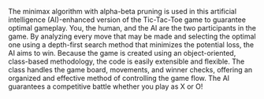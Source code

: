 The minimax algorithm with alpha-beta pruning is used in this artificial intelligence (AI)-enhanced version of the Tic-Tac-Toe game to guarantee optimal gameplay. You, the human, and the AI are the two participants in the game. By analyzing every move that may be made and selecting the optimal one using a depth-first search method that minimizes the potential loss, the AI aims to win. Because the game is created using an object-oriented, class-based methodology, the code is easily extensible and flexible. The class handles the game board, movements, and winner checks, offering an organized and effective method of controlling the game flow. The AI guarantees a competitive battle whether you play as X or O!
